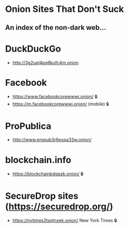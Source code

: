 # Onion Sites That Don't Suck
## An index of the non-dark web...

# DuckDuckGo
* http://3g2upl4pq6kufc4m.onion

# Facebook
* https://www.facebookcorewwwi.onion/ :lock:
* https://m.facebookcorewwwi.onion/ (mobile) :lock:

# ProPublica
* http://www.propub3r6espa33w.onion/

# blockchain.info
* https://blockchainbdgpzk.onion/ :lock:

# SecureDrop sites (https://securedrop.org/)
* https://nytimes2tsqtnxek.onion/ New York Times :lock:
